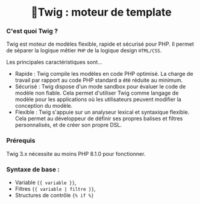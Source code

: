 <h1 align="center">🌿Twig : moteur de template</h1>

### C'est quoi Twig ?
Twig est moteur de modèles flexible, rapide et sécurisé pour PHP. Il permet de séparer la logique mêtier `PHP` de la logique design `HTML/CSS`.

Les principales caractéristiques sont...
- Rapide : Twig compile les modèles en code PHP optimisé. La charge de travail par rapport au code PHP standard a été réduite au minimum.
- Sécurisé : Twig dispose d'un mode sandbox pour évaluer le code de modèle non fiable. Cela permet d'utiliser Twig comme langage de modèle pour les applications où les utilisateurs peuvent modifier la conception du modèle.
- Flexible : Twig s'appuie sur un analyseur lexical et syntaxique flexible. Cela permet au développeur de définir ses propres balises et filtres personnalisés, et de créer son propre DSL.

### Prérequis
Twig 3.x nécessite au moins PHP 8.1.0 pour fonctionner.

### Syntaxe de base :
- Variable `{{ variable }}`,
- Filtres `{{ variable | filtre }}`,
- Structures de contrôle `{% if %} `
